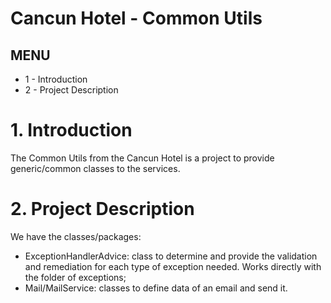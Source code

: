 # Cancun Hotel - Common Utils

## MENU
* 1 - Introduction
* 2 - Project Description

# 1. Introduction
The Common Utils from the Cancun Hotel is a project to provide generic/common classes to the services.

# 2. Project Description
We have the classes/packages:
* ExceptionHandlerAdvice: class to determine and provide the validation and remediation for each type of exception needed. Works directly with the folder of exceptions;
* Mail/MailService: classes to define data of an email and send it.
